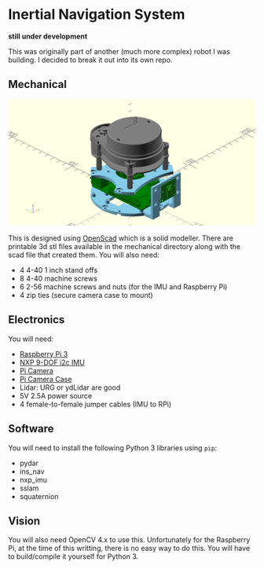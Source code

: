 # Inertial Navigation System

**still under development**

This was originally part of another (much more complex) robot I was building. I decided to break it out into its own repo.

## Mechanical

![](mechanical/ins_rpi.png)

This is designed using [OpenScad](http://www.openscad.org/) which is a solid modeller. There are printable 3d stl files available in the mechanical directory along with the scad file that created them. You will also need:

- 4 4-40 1 inch stand offs
- 8 4-40 machine screws
- 6 2-56 machine screws and nuts (for the IMU and Raspberry Pi)
- 4 zip ties (secure camera case to mount)

## Electronics

You will need:

- [Raspberry Pi 3](https://www.adafruit.com/product/3055)
- [NXP 9-DOF i2c IMU](https://www.adafruit.com/product/3463)
- [Pi Camera](https://www.adafruit.com/product/3099)
- [Pi Camera Case](https://www.adafruit.com/product/3253)
- Lidar: URG or ydLidar are good
- 5V 2.5A power source
- 4 female-to-female jumper cables (IMU to RPi)

## Software

You will need to install the following Python 3 libraries using `pip`:

- pydar
- ins_nav
- nxp_imu
- sslam
- squaternion

## Vision

You will also need OpenCV 4.x to use this. Unfortunately for the Raspberry Pi, at the time of this writting, there is no easy way to do this. You will have to build/compile it yourself for Python 3.
